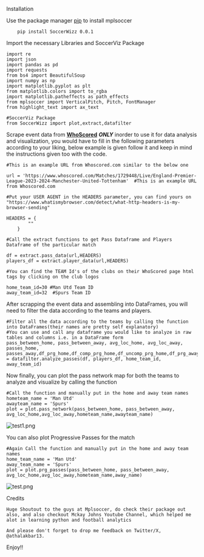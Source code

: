 Installation

Use the package manager [pip](pypi.org) to install mplsoccer
        
        pip install SoccerWizz 0.0.1

Import the necessary Libraries and SoccerViz Package
    
    import re
    import json
    import pandas as pd
    import requests
    from bs4 import BeautifulSoup
    import numpy as np
    import matplotlib.pyplot as plt
    from matplotlib.colors import to_rgba
    import matplotlib.patheffects as path_effects
    from mplsoccer import VerticalPitch, Pitch, FontManager
    from highlight_text import ax_text
    
    #SoccerViz Package
    from SoccerWizz import plot,extract,datafilter

Scrape event data from **[WhoScored](whoscored.com)** **_ONLY_** inorder to use it for data analysis and visualization, you would have to fill in the following parameters according to
your liking, below example is given follow it and keep in mind the instructions given too with the code.
    
    
    #This is an example URL from Whoscored.com similar to the below one
    
    url = 'https://www.whoscored.com/Matches/1729448/Live/England-Premier-League-2023-2024-Manchester-United-Tottenham'  #This is an example URL from Whoscored.com
    
    #Put your USER AGENT in the HEADERS parameter, you can find yours on "https://www.whatismybrowser.com/detect/what-http-headers-is-my-browser-sending"
    
    HEADERS = {
            ""
        }

    #Call the extract functions to get Pass Dataframe and Players Dataframe of the particular match
    
    df = extract.pass_data(url,HEADERS)
    players_df = extract.player_data(url,HEADERS)
    
    #You can find the TEAM Id's of the clubs on their WhoScored page html tags by clicking on the club logos
    
    home_team_id=30 #Man Utd Team ID
    away_team_id=32  #Spurs Team ID

After scrapping the event data and assembling into DataFrames, you will need to filter the data according to the teams and players.

    #Filter all the data according to the teams by calling the function into DataFrames(their names are pretty self explanatory)
    #You can use and call any dataframe you would like to analyze in raw tables and columns i.e. in a DataFrame form
    pass_between_home, pass_between_away, avg_loc_home, avg_loc_away, passes_home, passes_away,df_prg_home,df_comp_prg_home,df_uncomp_prg_home,df_prg_away,df_comp_prg_away,df_uncomp_prg_away = datafilter.analyze_passes(df, players_df, home_team_id, away_team_id)

Now finally, you can plot the pass network map for both the teams to analyze and visualize by calling the function

    #Call the function and manually put in the home and away team names
    hometeam_name = 'Man Utd'
    awayteam_name = 'Spurs'
    plot = plot.pass_network(pass_between_home, pass_between_away, avg_loc_home,avg_loc_away,hometeam_name,awayteam_name)
    
![test1.png](SoccerWizz%2Ftest1.png)

You can also plot Progressive Passes for the match
   
    #Again Call the function and manually put in the home and away team names
    home_team_name = 'Man Utd'
    away_team_name = 'Spurs'
    plot = plot.prg_passes(pass_between_home, pass_between_away, avg_loc_home,avg_loc_away,hometeam_name,away_name)

![test.png](SoccerWizz%2Ftest.png)

Credits
    
    Huge Shoutout to the guys at Mplsoccer, do check their package out also, and also checkout Mckay Johns Youtube Channel, which helped me alot in learning python and football analytics
    
    And please don't forget to drop me feedback on Twitter/X, @athalakbar13.

Enjoy!!

    
